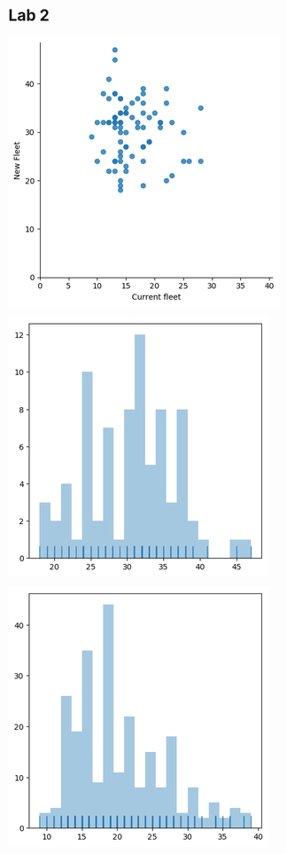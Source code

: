 <H1> Lab 2 </H2>


![Scatterplot](https://raw.githubusercontent.com/ozzstrich/CE888_Labs/master/lab2/vehicles_scatter.png)

![New Fleet Histogram](https://raw.githubusercontent.com/ozzstrich/CE888_Labs/master/lab2/proposed_histogram.png)

![Current Fleet Histogram](https://raw.githubusercontent.com/ozzstrich/CE888_Labs/master/lab2/current_histogram.png)
